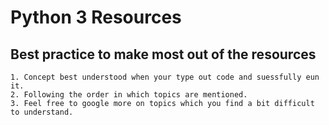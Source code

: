 # Python 3 Resources 

## **Best practice to make most out of the resources**
```
1. Concept best understood when your type out code and suessfully eun it. 
2. Following the order in which topics are mentioned. 
3. Feel free to google more on topics which you find a bit difficult to understand.   
```
